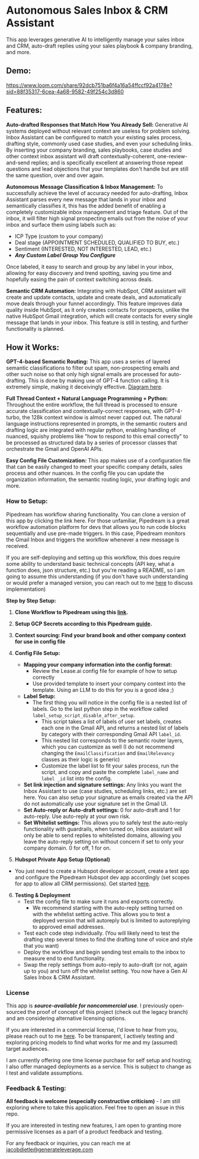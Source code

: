 # Autonomous Sales Inbox & CRM Assistant

This app leverages generative AI to intelligently manage your sales inbox and CRM, auto-draft replies using your sales playbook & company branding, and more. 


## Demo: 

https://www.loom.com/share/92dcb751ba6f4a16a54ffccf92a4178e?sid=88f35317-6cea-4a68-9582-49f254c3d860

## Features:

**Auto-drafted Responses that Match How You Already Sell:** Generative AI systems deployed without relevant context are useless for problem solving. Inbox Assistant can be configured to match your existing sales process, drafting style, commonly used case studies, and even your scheduling links. By inserting your company branding, sales playbooks, case studies and other context inbox assistant will draft contextually-coherent, one-review-and-send replies; and is specifically excellent at answering those repeat questions and lead objections that your templates don't handle but are still the same question, over and over again. 

**Autonomous Message Classification & Inbox Management:** To successfully achieve the level of accuracy needed for auto-drafting, Inbox Assistant parses every new message that lands in your inbox and semantically classifies it, this has the added benefit of enabling a completely customizable inbox management and triage feature. Out of the inbox, it will filter high signal prospecting emails out from the noise of your inbox and surface them using labels such as:

- ICP Type (custom to your company)
- Deal stage (APPOINTMENT SCHEDULED, QUALIFIED TO BUY, etc.)
- Sentiment  (INTERESTED, NOT INTERESTED, LEAD, etc.)
- ***Any Custom Label Group You Configure***

Once labeled, it easy to search and group by any label in your inbox, allowing for easy discovery and trend spotting, saving you time and hopefully easing the pain of context switching across deals.

**Semantic CRM Automation:** Integrating with HubSpot, CRM assistant will create and update contacts, update and create deals, and automatically move deals through your funnel accordingly. This feature improves data quality inside HubSpot, as it only creates contacts for prospects, unlike the native HubSpot Gmail integration, which will create contacts for every single message that lands in your inbox. This feature is still in testing, and further functionality is planned.

## How it Works: 

**GPT-4-based Semantic Routing:** This app uses a series of layered semantic classifications to filter out spam, non-prospecting emails and other such noise so that only high signal emails are processed for auto-drafting. This is done by making use of GPT-4 function calling. It is extremely simple, making it deceivingly effective. [Diagram here](https://www.figma.com/file/VQslgQjpVLrJ8KNVrPl6vQ/Digital-Leverage-Inbox-Assistant-Semantic-Routing?type=whiteboard&node-id=0-1&t=IaGMYaFv8cMN3d04-0).

**Full Thread Context + Natural Language Programming + Python:** Throughout the entire workflow, the full thread is processed to ensure accurate classification and contextually-correct responses, with GPT-4-turbo, the 128k context window is almost never capped out. The natural language instructions represented in prompts, in the semantic routers and drafting logic are integrated with regular python, enabling handling of nuanced, squishy problems like "how to respond to this email correctly" to be processed as structured data by a series of processor classes that orchestrate the Gmail and OpenAI APIs. 

**Easy Config File Customization:** This app makes use of a configuration file that can be easily changed to meet your specific company details, sales process and other nuances. In the config file you can update the organization information, the semantic routing logic, your drafting logic and more.

### How to Setup: 

Pipedream has workflow sharing functionality. You can clone a version of this app by clicking the link here. For those unfamiliar, Pipedream is a great workflow automation platform for devs that allows you to run code blocks sequentially and use pre-made triggers. In this case, Pipedream monitors the Gmail Inbox and triggers the workflow whenever a new message is received. 

If you are self-deploying and setting up this workflow, this does require some ability to understand basic technical concepts (API key, what a function does, json structure, etc.) but you're reading a README, so I am going to assume this understanding (if you don't have such understanding or would prefer a managed version, you can reach out to me [here](jacobdietle@generateleverage.com) to discuss implementation)

**Step by Step Setup:**

1. **Clone Workflow to Pipedream using this [link](https://pipedream.com/new?h=tch_5ofXeg&via=digital-leverage).**


2. **Setup GCP Secrets according to this Pipedream [guide](https://pipedream.com/apps/gmail-custom-oauth).**


3. **Context sourcing: Find your brand book and other company context for use in config file**

4. **Config File Setup:**
    - **Mapping your company information into the config format:**
        - Review the Lease.ai config file for example of how to setup correctly
        - Use provided template to insert your company context into the template. Using an LLM to do this for you is a good idea ;)
    - **Label Setup:**
        - The first thing you will notice in the config file is a nested list of labels. Go to the last python step in the workflow called `label_setup_script_disable_after_setup`. 
            - This script takes a list of labels of user set labels, creates each one in the Gmail API, and returns a nested list of labels by category with their corresponding Gmail API `label_id`.
            - This nested list corresponds to the semantic router layers, which you can customize as well (I do not recommend changing the `EmailClassification` and `EmailRelevancy` classes as their logic is generic)
            - Customize the label list to fit your sales process, run the script, and copy and paste the complete `label_name` and `label _id` list into the config.
    - **Set link injection and signature settings:** Any links you want the Inbox Assistant to use (case studies, scheduling links, etc.) are set here. You can also setup your signature as emails created via the API do not automatically use your signature set in the Gmail UI.
    - **Set Auto-reply or Auto-draft settings:** 0 for auto-draft and 1 for auto-reply. Use auto-reply at your own risk. 
    - **Set Whitelist settings:** This allows you to safely test the auto-reply functionality with guardrails, when turned on, Inbox assistant will only be able to send replies to whitelisted domains, allowing you leave the auto-reply setting on without concern if set to only your company domain. 0 for off, 1 for on.

5. **Hubspot Private App Setup (Optional)**

- You just need to create a Hubspot developer account, create a test app and configure the Pipedream Hubspot dev app accordingly (set scopes for app to allow all CRM permissions). Get started [here](https://developers.hubspot.com/get-started).

6. **Testing & Deployment**
    - Test the config file to make sure it runs and exports correctly. 
        - We recommend starting with the auto-reply setting turned on with the whitelist setting active. This allows you to test a deployed version that will autoreply but is limited to autoreplying to approved email addresses.
    - Test each code step individually. (You will likely need to test the drafting step several times to find the drafting tone of voice and style that you want)
    - Deploy the workflow and begin sending test emails to the inbox to measure end to end functionality. 
    - Swap the reply settings from auto-reply to auto-draft (or not, again up to you) and turn off the whitelist setting. You now have a Gen AI Sales Inbox & CRM Assistant. 


### License

This app is ***source-available for noncommercial use***. I previously open-sourced the proof of concept of this project (check out the legacy branch) and am considering alternative licensing options.

If you are interested in a commercial license, I'd love to hear from you, please reach out to me [here](https://share.hsforms.com/13bZdvr5dTECvbTo8a_MSnwr0ab2). To be transparent, I actively testing and exploring pricing models to find what works for me and my (assumed) target audiences.

I am currently offering one time license purchase for self setup and hosting; I also offer managed deployments as a service. This is subject to change as I test and validate assumptions.

### Feedback & Testing:

**All feedback is welcome (especially constructive criticism)** - I am still exploring where to take this application. Feel free to open an issue in this repo.

If you are interested in testing new features, I am open to granting more permissive licenses as a part of a product feedback and testing.

For any feedback or inquiries, you can reach me at jacobdietle@generateleverage.com 
